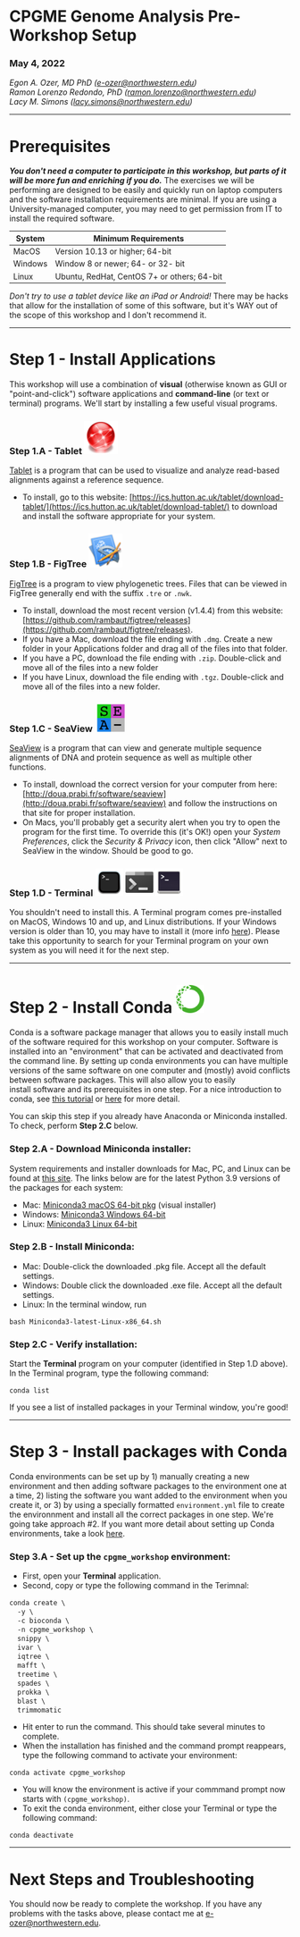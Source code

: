 # CPGME Genome Analysis Pre-Workshop Setup

### May 4, 2022

*Egon A. Ozer, MD PhD (<e-ozer@northwestern.edu>)*  
*Ramon Lorenzo Redondo, PhD (<ramon.lorenzo@northwestern.edu>)*  
*Lacy M. Simons (<lacy.simons@northwestern.edu>)*

---
# Prerequisites
**_You don't need a computer to participate in this workshop, but parts of it will be more fun and enriching if you do._** The exercises we will be performing are designed to be easily and quickly run on laptop computers and the software installation requirements are minimal. If you are using a University-managed computer, you may need to get permission from IT to install the required software.
 

System | Minimum Requirements
--- | ---
MacOS | Version 10.13 or higher; 64-bit
Windows | Window 8 or newer; 64- or 32- bit
Linux | Ubuntu, RedHat, CentOS 7+ or others; 64-bit

_Don't try to use a tablet device like an iPad or Android!_ There may be hacks that allow for the installation of some of this software, but it's WAY out of the scope of this workshop and I don't recommend it. 

---
# Step 1 - Install Applications
This workshop will use a combination of **visual** (otherwise known as GUI or "point-and-click") software applications and **command-line** (or text or terminal) programs. We'll start by installing a few useful visual programs.

### Step 1.A - Tablet  <img src="../images/tablet.png" width="60"/>
[Tablet](https://ics.hutton.ac.uk/tablet/) is a program that can be used to visualize and analyze read-based alignments against a reference sequence. 
 
* To install, go to this website: [https://ics.hutton.ac.uk/tablet/download-tablet/](https://ics.hutton.ac.uk/tablet/download-tablet/) to download and install the software appropriate for your system.

### Step 1.B - FigTree  <img src="../images/FigTree.png" width="60"/>
[FigTree](http://tree.bio.ed.ac.uk/software/figtree/) is a program to view phylogenetic trees. Files that can be viewed in FigTree generally end with the suffix `.tre` or `.nwk`.  

* To install, download the most recent version (v1.4.4) from this website: [https://github.com/rambaut/figtree/releases](https://github.com/rambaut/figtree/releases). 
* If you have a Mac, download the file ending with `.dmg`. Create a new folder in your Applications folder and drag all of the files into that folder.
* If you have a PC, download the file ending with `.zip`. Double-click and move all of the files into a new folder
* If you have Linux, download the file ending with `.tgz`. Double-click and move all of the files into a new folder.

### Step 1.C - SeaView  &nbsp;<img src="../images/seaview.png" width="50"/>
[SeaView](http://doua.prabi.fr/software/seaview) is a program that can view and generate multiple sequence alignments of DNA and protein sequence as well as multiple other functions.

* To install, download the correct version for your computer from here: [http://doua.prabi.fr/software/seaview](http://doua.prabi.fr/software/seaview) and follow the instructions on that site for proper installation. 
* On Macs, you'll probably get a security alert when you try to open the program for the first time. To override this (it's OK!) open your _System Preferences_, click the _Security & Privacy_ icon, then click "Allow" next to SeaView in the window. Should be good to go.

### Step 1.D - Terminal <img src="../images/terminal_mac.png" width="50"/>&nbsp;<img src="../images/terminal_windows.png" width="50"/>&nbsp;<img src="../images/terminal_linux.png" width="50"/>  
You shouldn't need to install this. A Terminal program comes pre-installed on MacOS, Windows 10 and up, and Linux distributions. If your Windows version is older than 10, you may have to install it (more info [here](https://apps.microsoft.com/store/detail/windows-terminal/9N0DX20HK701?hl=en-us&gl=US)). Please take this opportunity to search for your Terminal program on your own system as you will need it for the next step.  

---

# Step 2 - Install Conda <img src="../images/conda.png" width="50"/> 
Conda is a software package manager that allows you to easily install much of the software required for this workshop on your computer. Software is installed into an "environment" that can be activated and deactivated from the command line. By setting up conda environments you can have multiple versions of the same software on one computer and (mostly) avoid conflicts between software packages. This will also allow you to easily install software and its prerequisites in one step. For a nice introduction to conda, see [this tutorial](https://towardsdatascience.com/a-guide-to-conda-environments-bc6180fc533) or [here](https://docs.conda.io/projects/conda/en/latest/index.html) for more detail. 

You can skip this step if you already have Anaconda or Miniconda installed. To check, perform **Step 2.C** below.

### Step 2.A - Download Miniconda installer:
System requirements and installer downloads for Mac, PC, and Linux can be found at [this site](https://docs.conda.io/en/latest/miniconda.html). The links below are for the latest Python 3.9 versions of the packages for each system:  

* Mac: [Miniconda3 macOS 64-bit pkg](https://repo.anaconda.com/miniconda/Miniconda3-py39_4.11.0-MacOSX-x86_64.pkg) (visual installer)
* Windows: [Miniconda3 Windows 64-bit](https://repo.anaconda.com/miniconda/Miniconda3-py39_4.11.0-Windows-x86_64.exe) 
* Linux: [Miniconda3 Linux 64-bit](https://repo.anaconda.com/miniconda/Miniconda3-latest-Linux-x86_64.sh)  

### Step 2.B - Install Miniconda:  

* Mac: Double-click the downloaded .pkg file. Accept all the default settings.
* Windows: Double click the downloaded .exe file. Accept all the default settings.
* Linux: In the terminal window, run

```
bash Miniconda3-latest-Linux-x86_64.sh
```

### Step 2.C - Verify installation:
Start the **Terminal** program on your computer (identified in Step 1.D above). In the Terminal program, type the following command:

```
conda list
```
If you see a list of installed packages in your Terminal window, you're good!  

---

# Step 3 - Install packages with Conda
Conda environments can be set up by 1) manually creating a new environment and then adding software packages to the environment one at a time, 2) listing the software you want added to the environment when you create it, or 3) by using a specially formatted `environment.yml` file to create the environnment and install all the correct packages in one step. We're going take approach #2. If you want more detail about setting up Conda environments, take a look [here](https://docs.conda.io/projects/conda/en/latest/user-guide/tasks/manage-environments.html).

### Step 3.A - Set up the `cpgme_workshop` environment: 
* First, open your **Terminal** application.  
* Second, copy or type the following command in the Terimnal: 

```
conda create \
  -y \
  -c bioconda \
  -n cpgme_workshop \
  snippy \
  ivar \
  iqtree \
  mafft \
  treetime \
  spades \
  prokka \
  blast \
  trimmomatic
```
* Hit enter to run the command. This should take several minutes to complete. 
* When the installation has finished and the command prompt reappears, type the following command to activate your environment:

```
conda activate cpgme_workshop
```
* You will know the environment is active if your commmand prompt now starts with `(cpgme_workshop)`.  
* To exit the conda environment, either close your Terminal or type the following command:

```
conda deactivate
```
---
# Next Steps and Troubleshooting
You should now be ready to complete the workshop. If you have any problems with the tasks above, please contact me at <e-ozer@northwestern.edu>.

  